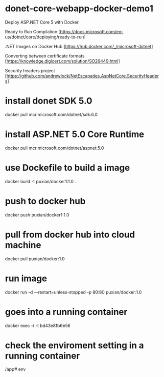 # donet-core-webapp-docker-demo1
Deploy ASP.NET Core 5 with Docker

Ready to Run Compilation [https://docs.microsoft.com/en-us/dotnet/core/deploying/ready-to-run]

.NET Images on Docker Hub [https://hub.docker.com/_/microsoft-dotnet]

Converting between certificate formats [https://knowledge.digicert.com/solution/SO26449.html]

Security headers project [https://github.com/andrewlock/NetEscapades.AspNetCore.SecurityHeaders]

# install donet SDK 5.0
docker pull mcr.microsoft.com/dotnet/sdk:6.0

# install ASP.NET 5.0 Core Runtime
docker pull mcr.microsoft.com/dotnet/aspnet:5.0

# use Dockefile to build a image 
docker build -t puxian/docker1:1.0 .

# push to docker hub
docker push puxian/docker1:1.0

# pull from docker hub into cloud machine
docker pull puxian/docker:1.0

# run image
docker run -d --restart=unless-stopped -p 80:80 puxian/docker:1.0

# goes into a running container
docker exec -i -t bd43e8fb6e56

# check the enviroment setting in a running container
/app# env
